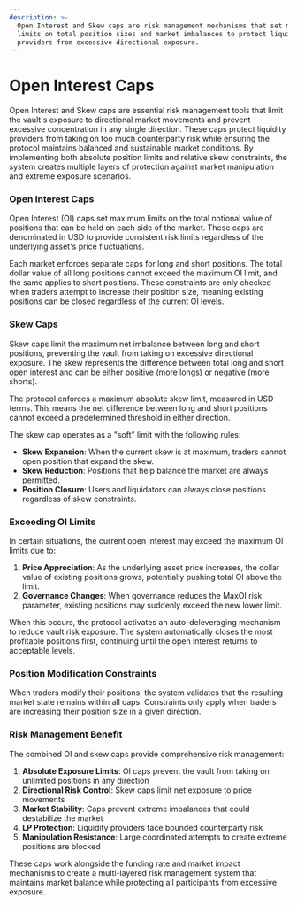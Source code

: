 ```yaml
---
description: >-
  Open Interest and Skew caps are risk management mechanisms that set maximum
  limits on total position sizes and market imbalances to protect liquidity
  providers from excessive directional exposure.
---
```


# Open Interest Caps

Open Interest and Skew caps are essential risk management tools that limit the vault's exposure to directional market movements and prevent excessive concentration in any single direction. These caps protect liquidity providers from taking on too much counterparty risk while ensuring the protocol maintains balanced and sustainable market conditions. By implementing both absolute position limits and relative skew constraints, the system creates multiple layers of protection against market manipulation and extreme exposure scenarios.

### Open Interest Caps

Open Interest (OI) caps set maximum limits on the total notional value of positions that can be held on each side of the market. These caps are denominated in USD to provide consistent risk limits regardless of the underlying asset's price fluctuations.

Each market enforces separate caps for long and short positions. The total dollar value of all long positions cannot exceed the maximum OI limit, and the same applies to short positions. These constraints are only checked when traders attempt to increase their position size, meaning existing positions can be closed regardless of the current OI levels.

### Skew Caps

Skew caps limit the maximum net imbalance between long and short positions, preventing the vault from taking on excessive directional exposure. The skew represents the difference between total long and short open interest and can be either positive (more longs) or negative (more shorts).

The protocol enforces a maximum absolute skew limit, measured in USD terms. This means the net difference between long and short positions cannot exceed a predetermined threshold in either direction.

The skew cap operates as a "soft" limit with the following rules:

* **Skew Expansion**: When the current skew is at maximum, traders cannot open position that expand the skew.
* **Skew Reduction**: Positions that help balance the market are always permitted.
* **Position Closure**: Users and liquidators can always close positions regardless of skew constraints.

### Exceeding OI Limits

In certain situations, the current open interest may exceed the maximum OI limits due to:

1. **Price Appreciation**: As the underlying asset price increases, the dollar value of existing positions grows, potentially pushing total OI above the limit.
2. **Governance Changes**: When governance reduces the MaxOI risk parameter, existing positions may suddenly exceed the new lower limit.

When this occurs, the protocol activates an auto-deleveraging mechanism to reduce vault risk exposure. The system automatically closes the most profitable positions first, continuing until the open interest returns to acceptable levels.&#x20;

### Position Modification Constraints

When traders modify their positions, the system validates that the resulting market state remains within all caps. Constraints only apply when traders are increasing their position size in a given direction.&#x20;

### Risk Management Benefit

The combined OI and skew caps provide comprehensive risk management:

1. **Absolute Exposure Limits**: OI caps prevent the vault from taking on unlimited positions in any direction
2. **Directional Risk Control**: Skew caps limit net exposure to price movements
3. **Market Stability**: Caps prevent extreme imbalances that could destabilize the market
4. **LP Protection**: Liquidity providers face bounded counterparty risk
5. **Manipulation Resistance**: Large coordinated attempts to create extreme positions are blocked

These caps work alongside the funding rate and market impact mechanisms to create a multi-layered risk management system that maintains market balance while protecting all participants from excessive exposure.
